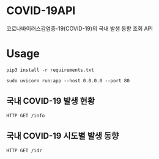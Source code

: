 # COVID-19API
코로나바이러스감염증-19(COVID-19)의 국내 발생 동향 조회 API


# Usage
```
pip3 install -r requirements.txt
```

```
sudo uvicorn run:app --host 0.0.0.0 --port 80
```

## 국내 COVID-19 발생 현황
```http
HTTP GET /info
```

## 국내 COVID-19 시도별 발생 동향
```http
HTTP GET /idr
```